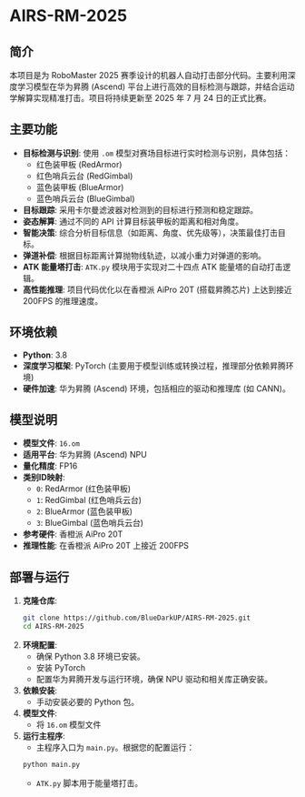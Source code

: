 # AIRS-RM-2025

## 简介

本项目是为 RoboMaster 2025 赛季设计的机器人自动打击部分代码。主要利用深度学习模型在华为昇腾 (Ascend) 平台上进行高效的目标检测与跟踪，并结合运动学解算实现精准打击。项目将持续更新至 2025 年 7 月 24 日的正式比赛。

## 主要功能

*   **目标检测与识别**: 使用 `.om` 模型对赛场目标进行实时检测与识别，具体包括：
    *   红色装甲板 (RedArmor)
    *   红色哨兵云台 (RedGimbal)
    *   蓝色装甲板 (BlueArmor)
    *   蓝色哨兵云台 (BlueGimbal)
*   **目标跟踪**: 采用卡尔曼滤波器对检测到的目标进行预测和稳定跟踪。
*   **姿态解算**: 通过不同的 API 计算目标装甲板的距离和相对角度。
*   **智能决策**: 综合分析目标信息（如距离、角度、优先级等），决策最佳打击目标。
*   **弹道补偿**: 根据目标距离计算抛物线轨迹，以减小重力对弹道的影响。
*   **ATK 能量塔打击**: `ATK.py` 模块用于实现对二十四点 ATK 能量塔的自动打击逻辑。
*   **高性能推理**: 项目代码优化以在香橙派 AiPro 20T (搭载昇腾芯片) 上达到接近 200FPS 的推理速度。

## 环境依赖

*   **Python**: 3.8
*   **深度学习框架**: PyTorch (主要用于模型训练或转换过程，推理部分依赖昇腾环境)
*   **硬件加速**: 华为昇腾 (Ascend) 环境，包括相应的驱动和推理库 (如 CANN)。

## 模型说明

*   **模型文件**: `16.om`
*   **适用平台**: 华为昇腾 (Ascend) NPU
*   **量化精度**: FP16
*   **类别ID映射**:
    *   `0`: RedArmor (红色装甲板)
    *   `1`: RedGimbal (红色哨兵云台)
    *   `2`: BlueArmor (蓝色装甲板)
    *   `3`: BlueGimbal (蓝色哨兵云台)
*   **参考硬件**: 香橙派 AiPro 20T
*   **推理性能**: 在香橙派 AiPro 20T 上接近 200FPS

## 部署与运行

1.  **克隆仓库**:
    ```bash
    git clone https://github.com/BlueDarkUP/AIRS-RM-2025.git
    cd AIRS-RM-2025
    ```
2.  **环境配置**:
    *   确保 Python 3.8 环境已安装。
    *   安装 PyTorch
    *   配置华为昇腾开发与运行环境，确保 NPU 驱动和相关库正确安装。
3.  **依赖安装**:
    *   手动安装必要的 Python 包。
4.  **模型文件**:
    *   将 `16.om` 模型文件
5.  **运行主程序**:
    *   主程序入口为 `main.py`。根据您的配置运行：
    ```bash
    python main.py
    ```
    *   `ATK.py` 脚本用于能量塔打击。
